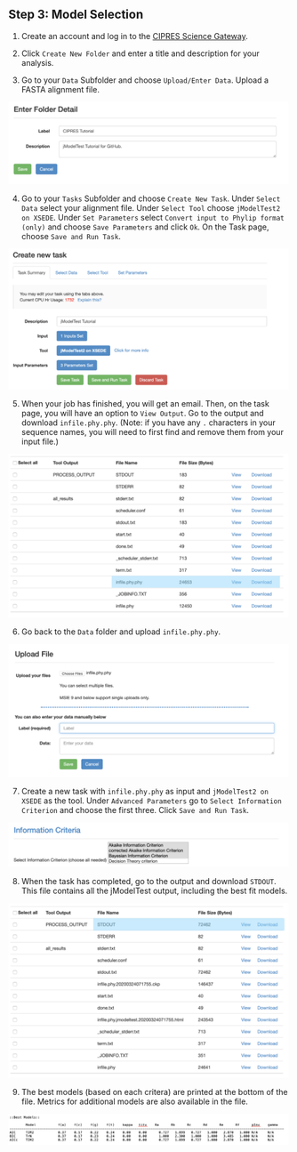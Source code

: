 ## Step 3: Model Selection 

1. Create an account and log in to the [CIPRES Science Gateway](https://www.phylo.org/portal2/login!input.action).

2. Click `Create New Folder` and enter a title and description for your analysis.

3. Go to your `Data` Subfolder and choose `Upload/Enter Data`. Upload a FASTA alignment file.

![img1](/images/img1.png)

4. Go to your `Tasks` Subfolder and choose `Create New Task`. Under `Select Data` select your alignment file. Under `Select Tool` 
choose `jModelTest2 on XSEDE`. Under `Set Parameters` select `Convert input to Phylip format (only)` and choose `Save Parameters` and click `Ok`. On the Task page, choose `Save and Run Task`.

![img2](/images/img2.png)

5. When your job has finished, you will get an email. Then, on the task page, you will have an option to `View Output`. Go to the output 
and download `infile.phy.phy`. (Note: if you have any `.` characters in your sequence names, you will need to first find and remove them from your input file.)

![img3](/images/img3.png)

6. Go back to the `Data` folder and upload `infile.phy.phy`. 

![img4](/images/img4.png)

7. Create a new task with `infile.phy.phy` as input and `jModelTest2 on XSEDE` as the tool. Under `Advanced Parameters` go to `Select Information Criterion` and choose the first three. Click `Save and Run Task`. 

![img6](/images/img6.png)

8. When the task has completed, go to the output and download `STDOUT`. This file contains all the jModelTest output, including the best fit models.

![img7](/images/img7.png)

9. The best models (based on each critera) are printed at the bottom of the file. Metrics for additional models are also available in the file. 

![img8](/images/img8.png)

